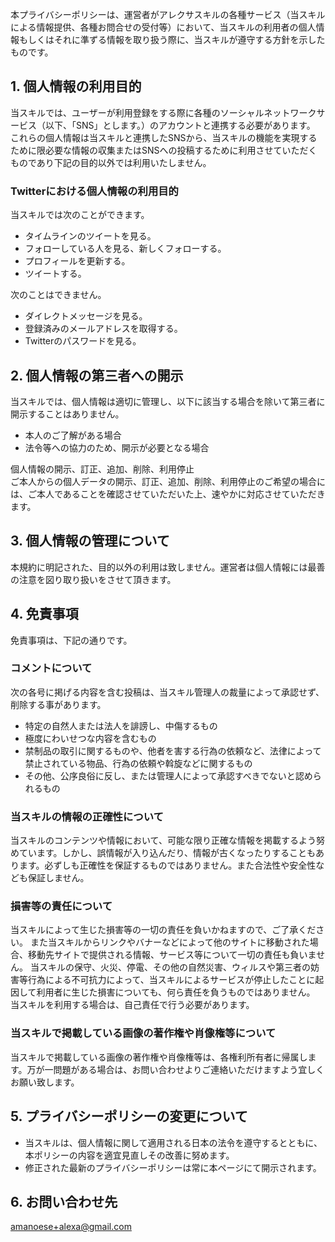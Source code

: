 本プライバシーポリシーは、運営者がアレクサスキルの各種サービス（当スキルによる情報提供、各種お問合せの受付等）において、当スキルの利用者の個人情報もしくはそれに準ずる情報を取り扱う際に、当スキルが遵守する方針を示したものです。

## 1. 個人情報の利用目的

当スキルでは、ユーザーが利用登録をする際に各種のソーシャルネットワークサービス（以下、「SNS」とします。）のアカウントと連携する必要があります。  
これらの個人情報は当スキルと連携したSNSから、当スキルの機能を実現するために限必要な情報の収集またはSNSへの投稿するために利用させていただくものであり下記の目的以外では利用いたしません。  

### Twitterにおける個人情報の利用目的

当スキルでは次のことができます。

  - タイムラインのツイートを見る。
  - フォローしている人を見る、新しくフォローする。
  - プロフィールを更新する。
  - ツイートする。

次のことはできません。

  - ダイレクトメッセージを見る。
  - 登録済みのメールアドレスを取得する。
  - Twitterのパスワードを見る。


## 2. 個人情報の第三者への開示

当スキルでは、個人情報は適切に管理し、以下に該当する場合を除いて第三者に開示することはありません。

 - 本人のご了解がある場合
 - 法令等への協力のため、開示が必要となる場合

個人情報の開示、訂正、追加、削除、利用停止  
ご本人からの個人データの開示、訂正、追加、削除、利用停止のご希望の場合には、ご本人であることを確認させていただいた上、速やかに対応させていただきます。  

## 3. 個人情報の管理について
本規約に明記された、目的以外の利用は致しません。運営者は個人情報には最善の注意を図り取り扱いをさせて頂きます。  

## 4. 免責事項

免責事項は、下記の通りです。   

### コメントについて

次の各号に掲げる内容を含む投稿は、当スキル管理人の裁量によって承認せず、削除する事があります。

 - 特定の自然人または法人を誹謗し、中傷するもの
 - 極度にわいせつな内容を含むもの
 - 禁制品の取引に関するものや、他者を害する行為の依頼など、法律によって禁止されている物品、行為の依頼や斡旋などに関するもの
 - その他、公序良俗に反し、または管理人によって承認すべきでないと認められるもの

### 当スキルの情報の正確性について

当スキルのコンテンツや情報において、可能な限り正確な情報を掲載するよう努めています。しかし、誤情報が入り込んだり、情報が古くなったりすることもあります。必ずしも正確性を保証するものではありません。また合法性や安全性なども保証しません。

### 損害等の責任について

当スキルによって生じた損害等の一切の責任を負いかねますので、ご了承ください。
また当スキルからリンクやバナーなどによって他のサイトに移動された場合、移動先サイトで提供される情報、サービス等について一切の責任も負いません。
当スキルの保守、火災、停電、その他の自然災害、ウィルスや第三者の妨害等行為による不可抗力によって、当スキルによるサービスが停止したことに起因して利用者に生じた損害についても、何ら責任を負うものではありません。
当スキルを利用する場合は、自己責任で行う必要があります。

### 当スキルで掲載している画像の著作権や肖像権等について

当スキルで掲載している画像の著作権や肖像権等は、各権利所有者に帰属します。万が一問題がある場合は、お問い合わせよりご連絡いただけますよう宜しくお願い致します。

## 5. プライバシーポリシーの変更について

- 当スキルは、個人情報に関して適用される日本の法令を遵守するとともに、本ポリシーの内容を適宜見直しその改善に努めます。
- 修正された最新のプライバシーポリシーは常に本ページにて開示されます。

## 6. お問い合わせ先

amanoese+alexa@gmail.com

